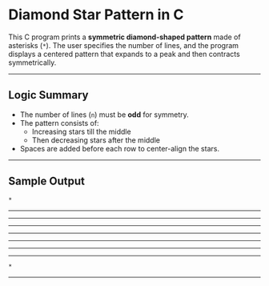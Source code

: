 # Diamond Star Pattern in C

This C program prints a **symmetric diamond-shaped pattern** made of asterisks (`*`). The user specifies the number of lines, and the program displays a centered pattern that expands to a peak and then contracts symmetrically.

---

## Logic Summary

- The number of lines (`n`) must be **odd** for symmetry.
- The pattern consists of:
  - Increasing stars till the middle
  - Then decreasing stars after the middle
- Spaces are added before each row to center-align the stars.

---

## Sample Output

    *
   ***
  *****
 *******
*********
 *******
  *****
   ***
    *

---

